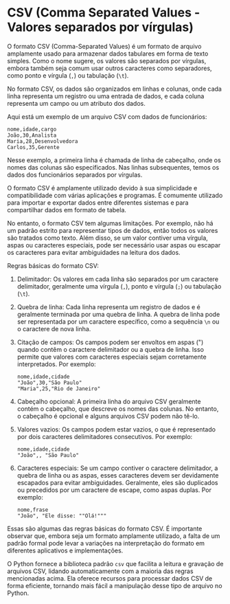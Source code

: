 # CSV (Comma Separated Values - Valores separados por vírgulas)

O formato CSV (Comma-Separated Values) é um formato de arquivo amplamente usado para armazenar dados tabulares em forma de texto simples. Como o nome sugere, os valores são separados por vírgulas, embora também seja comum usar outros caracteres como separadores, como ponto e vírgula (`,`) ou tabulação (`\t`).

No formato CSV, os dados são organizados em linhas e colunas, onde cada linha representa um registro ou uma entrada de dados, e cada coluna representa um campo ou um atributo dos dados.

Aqui está um exemplo de um arquivo CSV com dados de funcionários:

```
nome,idade,cargo
João,30,Analista
Maria,28,Desenvolvedora
Carlos,35,Gerente
```

Nesse exemplo, a primeira linha é chamada de linha de cabeçalho, onde os nomes das colunas são especificados. Nas linhas subsequentes, temos os dados dos funcionários separados por vírgulas.

O formato CSV é amplamente utilizado devido à sua simplicidade e compatibilidade com várias aplicações e programas. É comumente utilizado para importar e exportar dados entre diferentes sistemas e para compartilhar dados em formato de tabela. 

No entanto, o formato CSV tem algumas limitações. Por exemplo, não há um padrão estrito para representar tipos de dados, então todos os valores são tratados como texto. Além disso, se um valor contiver uma vírgula, aspas ou caracteres especiais, pode ser necessário usar aspas ou escapar os caracteres para evitar ambiguidades na leitura dos dados.

Regras básicas do formato CSV:

1. Delimitador: Os valores em cada linha são separados por um caractere delimitador, geralmente uma vírgula (`,`), ponto e vírgula (`;`) ou tabulação (`\t`).

2. Quebra de linha: Cada linha representa um registro de dados e é geralmente terminada por uma quebra de linha. A quebra de linha pode ser representada por um caractere específico, como a sequência `\n` ou o caractere de nova linha.

3. Citação de campos: Os campos podem ser envoltos em aspas (") quando contêm o caractere delimitador ou a quebra de linha. Isso permite que valores com caracteres especiais sejam corretamente interpretados. Por exemplo:

   ```
   nome,idade,cidade
   "João",30,"São Paulo"
   "Maria",25,"Rio de Janeiro"
   ```

4. Cabeçalho opcional: A primeira linha do arquivo CSV geralmente contém o cabeçalho, que descreve os nomes das colunas. No entanto, o cabeçalho é opcional e alguns arquivos CSV podem não tê-lo.

5. Valores vazios: Os campos podem estar vazios, o que é representado por dois caracteres delimitadores consecutivos. Por exemplo:

   ```
   nome,idade,cidade
   "João",, "São Paulo"
   ```

6. Caracteres especiais: Se um campo contiver o caractere delimitador, a quebra de linha ou as aspas, esses caracteres devem ser devidamente escapados para evitar ambiguidades. Geralmente, eles são duplicados ou precedidos por um caractere de escape, como aspas duplas. Por exemplo:

   ```
   nome,frase
   "João", "Ele disse: ""Olá!"""
   ```

Essas são algumas das regras básicas do formato CSV. É importante observar que, embora seja um formato amplamente utilizado, a falta de um padrão formal pode levar a variações na interpretação do formato em diferentes aplicativos e implementações.

O Python fornece a biblioteca padrão `csv` que facilita a leitura e gravação de arquivos CSV, lidando automaticamente com a maioria das regras mencionadas acima. Ela oferece recursos para processar dados CSV de forma eficiente, tornando mais fácil a manipulação desse tipo de arquivo no Python.
